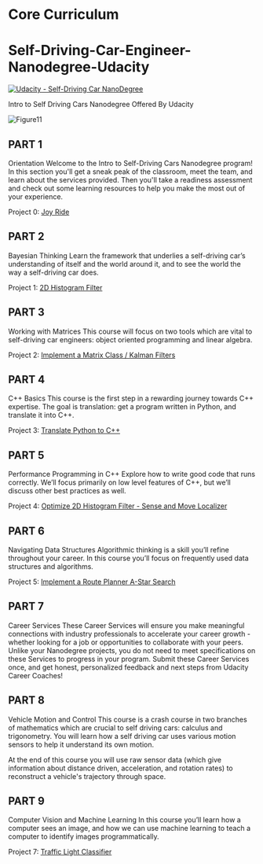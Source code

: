 # Core Curriculum



# Self-Driving-Car-Engineer-Nanodegree-Udacity
[![Udacity - Self-Driving Car NanoDegree](https://s3.amazonaws.com/udacity-sdc/github/shield-carnd.svg)](https://www.udacity.com/course/intro-to-self-driving-cars--nd113)  
  
Intro to Self Driving Cars Nanodegree Offered By Udacity  

![Figure11](https://github.com/silverwhere/Self-Driving-Car-Nanodegree---Udacity/blob/main/Project%201%20-%20Finding%20Lane%20Lines/test_pipeline_images/solidWhiteCurve.jpg)

## PART 1
Orientation
Welcome to the Intro to Self-Driving Cars Nanodegree program! In this section you'll get a sneak peak of the classroom, meet the team, and learn about the services provided. Then you'll take a readiness assessment and check out some learning resources to help you make the most out of your experience.

Project 0: [Joy Ride](/Project%200%20-%20Joy%20Ride%20-%20Parallel%20Park)

## PART 2
Bayesian Thinking
Learn the framework that underlies a self-driving car’s understanding of itself and the world around it, and to see the world the way a self-driving car does.

Project 1: [2D Histogram Filter](/Project%201%20-%202D%20Histrogram%20Filter)  

## PART 3
Working with Matrices
This course will focus on two tools which are vital to self-driving car engineers: object oriented programming and linear algebra.

Project 2: [Implement a Matrix Class / Kalman Filters](/Project%202%20-%20Implement%20a%20Matrix-Class%20-%20Kalman-Filters)  

## PART 4
C++ Basics
This course is the first step in a rewarding journey towards C++ expertise. The goal is translation: get a program written in Python, and translate it into C++.

Project 3: [Translate Python to C++](Project%203%20-%20Translate%20Python%20to%20C%20%2B%2B)  

## PART 5
Performance Programming in C++
Explore how to write good code that runs correctly. We’ll focus primarily on low level features of C++, but we’ll discuss other best practices as well.

Project 4: [Optimize 2D Histogram Filter - Sense and Move Localizer](/Project%204%20-%20Optimize%20a%202D%20Histogram-Filter%20-%20Sense%20and%20Move%20Localizer)  

## PART 6
Navigating Data Structures
Algorithmic thinking is a skill you’ll refine throughout your career. In this course you’ll focus on frequently used data structures and algorithms.

Project 5: [Implement a Route Planner A-Star Search](/Project%205%20-%20Implement%20Route%20Planner%20A-Star%20Search)  

## PART 7
Career Services
These Career Services will ensure you make meaningful connections with industry professionals to accelerate your career growth - whether looking for a job or opportunities to collaborate with your peers. Unlike your Nanodegree projects, you do not need to meet specifications on these Services to progress in your program. Submit these Career Services once, and get honest, personalized feedback and next steps from Udacity Career Coaches!

## PART 8
Vehicle Motion and Control
This course is a crash course in two branches of mathematics which are crucial to self driving cars: calculus and trigonometry. You will learn how a self driving car uses various motion sensors to help it understand its own motion.

At the end of this course you will use raw sensor data (which give information about distance driven, acceleration, and rotation rates) to reconstruct a vehicle's trajectory through space.


## PART 9
Computer Vision and Machine Learning
In this course you’ll learn how a computer sees an image, and how we can use machine learning to teach a computer to identify images programmatically.

Project 7: [Traffic Light Classifier](https://github.com/silverwhere/Intro-to-Self-Driving-Cars---Udacity/tree/master/Project%207%20-%20Traffic%20Light%20Classifier)
